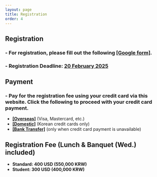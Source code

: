 ```yaml
---
layout: page
title: Registration
order: 4
---
```


## Registration
### - For registration, please fill out the following <a href = "https://forms.gle/DqpGD6JNUdB6ZdQy7">**[Google form]**</a>.
### - Registration Deadline: <u> 20 February 2025 </u>


## Payment
### - Pay for the registration fee using your credit card via this website. Click the following to proceed with your credit card payment.
* <a href = "http://events.kias.re.kr/h/quantumresources.science/?pageNo=5690">**[Overseas]**</a> (Visa, Mastercard, etc.)
* <a href = "http://events.kias.re.kr/h/quantumresources.science/?pageNo=5689">**[Domestic]**</a> (Korean credit cards only)
* <a href = "http://events.kias.re.kr/h/quantumresources.science/?pageNo=5688">**[Bank Transfer]**</a> (only when credit card payment is unavailable)

## Registration Fee (Lunch & Banquet (Wed.) included)
* **Standard: 400 USD (550,000 KRW)**
* **Student: 300 USD (400,000 KRW)**
